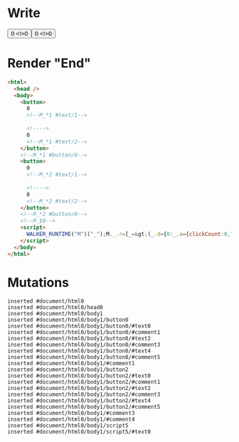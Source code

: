 # Write
  <button>0<!--M_*1 #text/1--> <!>0<!--M_*1 #text/2--></button><!--M_*1 #button/0--><button>0<!--M_*2 #text/1--> <!>0<!--M_*2 #text/2--></button><!--M_*2 #button/0--><!--M_$0--><script>WALKER_RUNTIME("M")("_");M._.r=[_=>(_.d={0:_.a={clickCount:0,"#childScope/0":_.b={},"#childScope/1":_.c={}},1:_.b,2:_.c},_.b.onClick=_._["__tests__/template.marko_0/onClick"](_.a),_.c.onClick=_._["__tests__/template.marko_0/onClick_0"](_.a),_.d),1,"__tests__/tags/my-button.marko_0_onClick",2,"__tests__/tags/my-button.marko_0_onClick",0];M._.w()</script>


# Render "End"
```html
<html>
  <head />
  <body>
    <button>
      0
      <!--M_*1 #text/1-->
       
      <!---->
      0
      <!--M_*1 #text/2-->
    </button>
    <!--M_*1 #button/0-->
    <button>
      0
      <!--M_*2 #text/1-->
       
      <!---->
      0
      <!--M_*2 #text/2-->
    </button>
    <!--M_*2 #button/0-->
    <!--M_$0-->
    <script>
      WALKER_RUNTIME("M")("_");M._.r=[_=&gt;(_.d={0:_.a={clickCount:0,"#childScope/0":_.b={},"#childScope/1":_.c={}},1:_.b,2:_.c},_.b.onClick=_._["__tests__/template.marko_0/onClick"](_.a),_.c.onClick=_._["__tests__/template.marko_0/onClick_0"](_.a),_.d),1,"__tests__/tags/my-button.marko_0_onClick",2,"__tests__/tags/my-button.marko_0_onClick",0];M._.w()
    </script>
  </body>
</html>
```

# Mutations
```
inserted #document/html0
inserted #document/html0/head0
inserted #document/html0/body1
inserted #document/html0/body1/button0
inserted #document/html0/body1/button0/#text0
inserted #document/html0/body1/button0/#comment1
inserted #document/html0/body1/button0/#text2
inserted #document/html0/body1/button0/#comment3
inserted #document/html0/body1/button0/#text4
inserted #document/html0/body1/button0/#comment5
inserted #document/html0/body1/#comment1
inserted #document/html0/body1/button2
inserted #document/html0/body1/button2/#text0
inserted #document/html0/body1/button2/#comment1
inserted #document/html0/body1/button2/#text2
inserted #document/html0/body1/button2/#comment3
inserted #document/html0/body1/button2/#text4
inserted #document/html0/body1/button2/#comment5
inserted #document/html0/body1/#comment3
inserted #document/html0/body1/#comment4
inserted #document/html0/body1/script5
inserted #document/html0/body1/script5/#text0
```